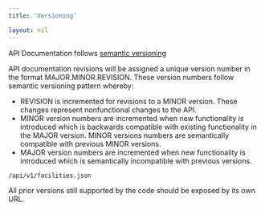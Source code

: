 ```yaml
---
title: 'Versioning'

layout: nil
---
```

API Documentation follows [semantic versioning](http://semver.org/) 

API documentation revisions will be assigned a unique version number in the format MAJOR.MINOR.REVISION. These version numbers follow semantic versioning pattern whereby:

* REVISION is incremented for revisions to a MINOR version. These changes represent nonfunctional changes to the API.
* MINOR version numbers are incremented when new functionality is introduced which is backwards compatible with existing functionality in the MAJOR version. MINOR versions numbers are semantically compatible with previous MINOR versions.
* MAJOR version numbers are incremented when new functionality is introduced which is semantically incompatible with previous versions.

`/api/v1/facilities.json`

All prior versions still supported by the code should be exposed by its own URL.